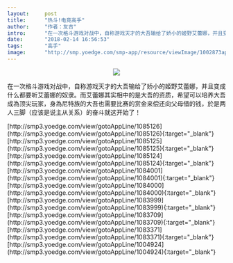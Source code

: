 ```yaml
---
layout:     post
title:      "热斗!电竞高手"
author:     "作者：友吉"
intro:      "在一次格斗游戏对战中，自称游戏天才的大吾输给了娇小的姬野艾蕾娜，并且变成什么都要听艾蕾娜的奴隶。而艾蕾娜其实相中的是大吾的资质，希望可以培养大吾成為顶尖玩家，身為尼特族的大吾也需要比赛的赏金来偿还向父母借的钱，於是两人三脚（应该是说主从关系）的奋斗就这开始了！"
date:       "2018-02-14 16:56:53"
tags:       "高手"
image:      "http://smp.yoedge.com/smp-app/resource/viewImage/1002873appline.png"
---
```

<div style="text-align: center">
<p><img src="http://smp.yoedge.com/smp-app/resource/viewImage/1002873appline.png"/></p>
</div>
<p class="post-meta">
<span>在一次格斗游戏对战中，自称游戏天才的大吾输给了娇小的姬野艾蕾娜，并且变成什么都要听艾蕾娜的奴隶。而艾蕾娜其实相中的是大吾的资质，希望可以培养大吾成為顶尖玩家，身為尼特族的大吾也需要比赛的赏金来偿还向父母借的钱，於是两人三脚（应该是说主从关系）的奋斗就这开始了！</span>
</p>
[http://smp3.yoedge.com/view/gotoAppLine/1085126](http://smp3.yoedge.com/view/gotoAppLine/1085126){:target="_blank"}
[http://smp3.yoedge.com/view/gotoAppLine/1085125](http://smp3.yoedge.com/view/gotoAppLine/1085125){:target="_blank"}
[http://smp3.yoedge.com/view/gotoAppLine/1085124](http://smp3.yoedge.com/view/gotoAppLine/1085124){:target="_blank"}
[http://smp3.yoedge.com/view/gotoAppLine/1084001](http://smp3.yoedge.com/view/gotoAppLine/1084001){:target="_blank"}
[http://smp3.yoedge.com/view/gotoAppLine/1084000](http://smp3.yoedge.com/view/gotoAppLine/1084000){:target="_blank"}
[http://smp3.yoedge.com/view/gotoAppLine/1083999](http://smp3.yoedge.com/view/gotoAppLine/1083999){:target="_blank"}
[http://smp3.yoedge.com/view/gotoAppLine/1083709](http://smp3.yoedge.com/view/gotoAppLine/1083709){:target="_blank"}
[http://smp3.yoedge.com/view/gotoAppLine/1083371](http://smp3.yoedge.com/view/gotoAppLine/1083371){:target="_blank"}
[http://smp3.yoedge.com/view/gotoAppLine/1004924](http://smp3.yoedge.com/view/gotoAppLine/1004924){:target="_blank"}


